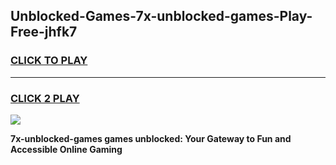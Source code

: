 
## Unblocked-Games-7x-unblocked-games-Play-Free-jhfk7
<h3>
<a href="https://premium76.site?title=7x-unblocked-games&ref=18A1">CLICK TO PLAY</a></h3>
<hr>

<h3>
<a href="https://premium76.site?title=7x-unblocked-games&ref=18A1">CLICK 2 PLAY</a>
  
</h3>

<a href="https://premium76.site?title=7x-unblocked-games&ref=18A1"><img src="https://clearcache.store/games.png"></a>


**7x-unblocked-games games unblocked: Your Gateway to Fun and Accessible Online Gaming**
